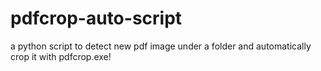 # pdfcrop-auto-script
a python script to detect new pdf image under a folder and automatically crop it with pdfcrop.exe!
